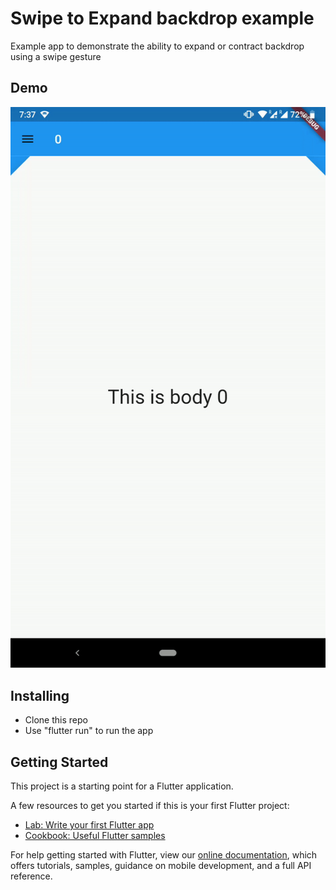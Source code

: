# Swipe to Expand backdrop example

Example app to demonstrate the ability to expand or contract backdrop using a swipe gesture 

## Demo 
![Alt Text](https://raw.githubusercontent.com/Vulfpeck/SwipeToExpandBackdrop/63e0665b865b3e4f6cf0f774be187357953c4d2b/demo.gif)

## Installing
- Clone this repo
- Use "flutter run" to run the app

## Getting Started

This project is a starting point for a Flutter application.

A few resources to get you started if this is your first Flutter project:

- [Lab: Write your first Flutter app](https://flutter.io/docs/get-started/codelab)
- [Cookbook: Useful Flutter samples](https://flutter.io/docs/cookbook)

For help getting started with Flutter, view our 
[online documentation](https://flutter.io/docs), which offers tutorials, 
samples, guidance on mobile development, and a full API reference.
